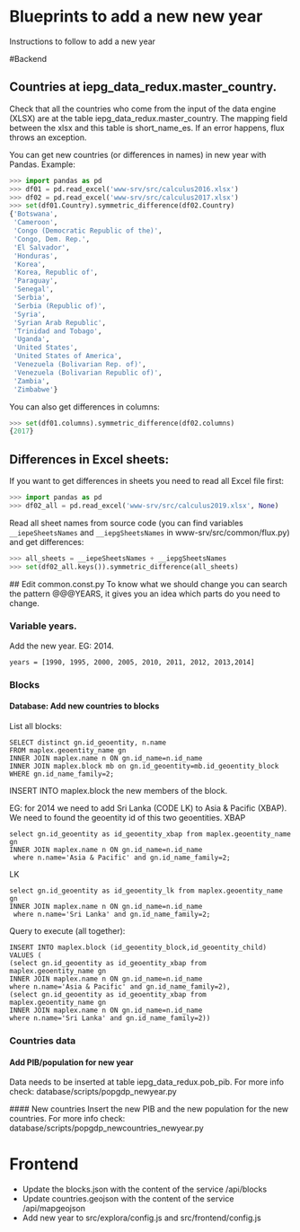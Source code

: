 # Blueprints to add a new new year

Instructions to follow to add a new year

#Backend

## Countries at iepg_data_redux.master_country.
Check that all the countries who come from the input of the data engine (XLSX) are at the table iepg_data_redux.master_country. The mapping field between the xlsx and this table is short_name_es. If an error happens, flux throws an exception.

You can get new countries (or differences in names) in new year with Pandas. Example:

```Python
>>> import pandas as pd
>>> df01 = pd.read_excel('www-srv/src/calculus2016.xlsx')
>>> df02 = pd.read_excel('www-srv/src/calculus2017.xlsx')
>>> set(df01.Country).symmetric_difference(df02.Country)
{'Botswana',
 'Cameroon',
 'Congo (Democratic Republic of the)',
 'Congo, Dem. Rep.',
 'El Salvador',
 'Honduras',
 'Korea',
 'Korea, Republic of',
 'Paraguay',
 'Senegal',
 'Serbia',
 'Serbia (Republic of)',
 'Syria',
 'Syrian Arab Republic',
 'Trinidad and Tobago',
 'Uganda',
 'United States',
 'United States of America',
 'Venezuela (Bolivarian Rep. of)',
 'Venezuela (Bolivarian Republic of)',
 'Zambia',
 'Zimbabwe'}
```

You can also get differences in columns:

```Python
>>> set(df01.columns).symmetric_difference(df02.columns)
{2017}
```
## Differences in Excel sheets:

If you want to get differences in sheets you need to read all Excel file first:
```Python
>>> import pandas as pd
>>> df02_all = pd.read_excel('www-srv/src/calculus2019.xlsx', None)
```

Read all sheet names from source code (you can find variables `__iepeSheetsNames` and `__iepgSheetsNames` in www-srv/src/common/flux.py) and get differences:
```Python
>>> all_sheets = __iepeSheetsNames + __iepgSheetsNames
>>> set(df02_all.keys()).symmetric_difference(all_sheets)
```


## Edit common.const.py
To know what we should change you can search the pattern @@@YEARS, it gives you an idea which parts do you need to change.

### Variable years.
Add the new year. EG: 2014.
```
years = [1990, 1995, 2000, 2005, 2010, 2011, 2012, 2013,2014]
```

### Blocks

#### Database: Add new countries to blocks

List all blocks:
```
SELECT distinct gn.id_geoentity, n.name
FROM maplex.geoentity_name gn
INNER JOIN maplex.name n ON gn.id_name=n.id_name
INNER JOIN maplex.block mb on gn.id_geoentity=mb.id_geoentity_block
WHERE gn.id_name_family=2;
```

INSERT INTO maplex.block the new members of the block.

EG: for 2014 we need to add Sri Lanka (CODE LK) to Asia & Pacific (XBAP). We need to found the geoentity id of this two geoentities.
XBAP
```
select gn.id_geoentity as id_geoentity_xbap from maplex.geoentity_name gn
INNER JOIN maplex.name n ON gn.id_name=n.id_name
 where n.name='Asia & Pacific' and gn.id_name_family=2;
 ```
 LK
```
select gn.id_geoentity as id_geoentity_lk from maplex.geoentity_name gn
INNER JOIN maplex.name n ON gn.id_name=n.id_name
 where n.name='Sri Lanka' and gn.id_name_family=2;
 ```

 Query to execute (all together):
 ```
 INSERT INTO maplex.block (id_geoentity_block,id_geoentity_child) VALUES (
 (select gn.id_geoentity as id_geoentity_xbap from maplex.geoentity_name gn
INNER JOIN maplex.name n ON gn.id_name=n.id_name
 where n.name='Asia & Pacific' and gn.id_name_family=2),
 (select gn.id_geoentity as id_geoentity_xbap from maplex.geoentity_name gn
INNER JOIN maplex.name n ON gn.id_name=n.id_name
 where n.name='Sri Lanka' and gn.id_name_family=2))
```

### Countries data

#### Add PIB/population for new year
Data needs to be inserted at table iepg_data_redux.pob_pib. For more info check: database/scripts/popgdp_newyear.py

#### New countries
Insert the new PIB and the new population for the new countries. For more info check: database/scripts/popgdp_newcountries_newyear.py

# Frontend

- Update the blocks.json with the content of the service /api/blocks
- Update countries.geojson with the content of the service /api/mapgeojson
- Add new year to src/explora/config.js and src/frontend/config.js
